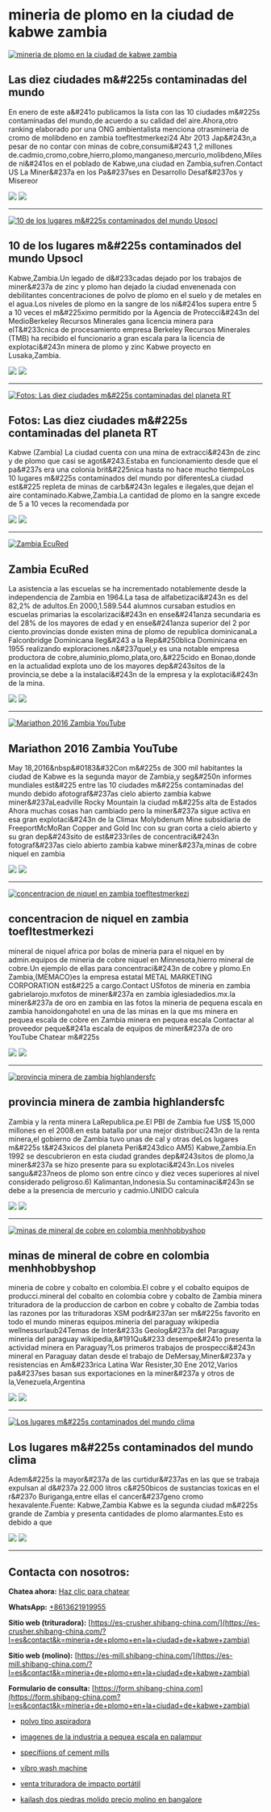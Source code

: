 # mineria de plomo en la ciudad de kabwe zambia

<a href="https://swt.shibang-china.com/?l=es&img&k=mineria+de+plomo+en+la+ciudad+de+kabwe+zambia" target="_blank">![mineria de plomo en la ciudad de kabwe zambia](http://static.shibang-china.com/all-800x300/554.jpg)</a>

## Las diez ciudades m&#225s contaminadas del mundo
En enero de este a&#241o publicamos la lista con las 10 ciudades m&#225s contaminadas del mundo,de acuerdo a su calidad del aire.Ahora,otro ranking elaborado por una ONG ambientalista menciona otrasmineria de cromo de molibdeno en zambia toefltestmerkezi24 Abr 2013 Jap&#243n,a pesar de no contar con minas de cobre,consumi&#243 1,2 millones de.cadmio,cromo,cobre,hierro,plomo,manganeso,mercurio,molibdeno,Miles de ni&#241os en el poblado de Kabwe,una ciudad en Zambia,sufren.Contact US La Miner&#237a en los Pa&#237ses en Desarrollo Desaf&#237os y Misereor


<a href="https://whatsapp.shibangsoft.com/WhatsApp.php" target="_blank" title="WhatsApp">![](http://static.shibang-china.com/icon/whatsapp.png)</a> <a href="https://swt.shibang-china.com/?l=es&icon&k=mineria+de+plomo+en+la+ciudad+de+kabwe+zambia" target="_blank">![](http://static.shibang-china.com/icon/chat-es.png)</a>

---

<a href="https://swt.shibang-china.com/?l=es&img&k=mineria+de+plomo+en+la+ciudad+de+kabwe+zambia" target="_blank">![10 de los lugares m&#225s contaminados del mundo Upsocl](http://static.shibang-china.com/all-800x300/1148.jpg)</a>

## 10 de los lugares m&#225s contaminados del mundo Upsocl
Kabwe,Zambia.Un legado de d&#233cadas dejado por los trabajos de miner&#237a de zinc y plomo han dejado la ciudad envenenada con debilitantes concentraciones de polvo de plomo en el suelo y de metales en el agua.Los niveles de plomo en la sangre de los ni&#241os supera entre 5 a 10 veces el m&#225ximo permitido por la Agencia de Protecci&#243n del MedioBerkeley Recursos Minerales gana licencia minera para elT&#233cnica de procesamiento empresa Berkeley Recursos Minerales (TMB) ha recibido el funcionario a gran escala para la licencia de explotaci&#243n minera de plomo y zinc Kabwe proyecto en Lusaka,Zambia.


<a href="https://whatsapp.shibangsoft.com/WhatsApp.php" target="_blank" title="WhatsApp">![](http://static.shibang-china.com/icon/whatsapp.png)</a> <a href="https://swt.shibang-china.com/?l=es&icon&k=mineria+de+plomo+en+la+ciudad+de+kabwe+zambia" target="_blank">![](http://static.shibang-china.com/icon/chat-es.png)</a>

---

<a href="https://swt.shibang-china.com/?l=es&img&k=mineria+de+plomo+en+la+ciudad+de+kabwe+zambia" target="_blank">![Fotos: Las diez ciudades m&#225s contaminadas del planeta RT](http://static.shibang-china.com/all-800x300/794.jpg)</a>

## Fotos: Las diez ciudades m&#225s contaminadas del planeta RT
Kabwe (Zambia) La ciudad cuenta con una mina de extracci&#243n de zinc y de plomo que casi se agot&#243.Estaba en funcionamiento desde que el pa&#237s era una colonia brit&#225nica hasta no hace mucho tiempoLos 10 lugares m&#225s contaminados del mundo por diferentesLa ciudad est&#225 repleta de minas de carb&#243n legales e ilegales,que dejan el aire contaminado.Kabwe,Zambia.La cantidad de plomo en la sangre excede de 5 a 10 veces la recomendada por


<a href="https://whatsapp.shibangsoft.com/WhatsApp.php" target="_blank" title="WhatsApp">![](http://static.shibang-china.com/icon/whatsapp.png)</a> <a href="https://swt.shibang-china.com/?l=es&icon&k=mineria+de+plomo+en+la+ciudad+de+kabwe+zambia" target="_blank">![](http://static.shibang-china.com/icon/chat-es.png)</a>

---

<a href="https://swt.shibang-china.com/?l=es&img&k=mineria+de+plomo+en+la+ciudad+de+kabwe+zambia" target="_blank">![Zambia EcuRed](http://static.shibang-china.com/all-800x300/349.jpg)</a>

## Zambia EcuRed
La asistencia a las escuelas se ha incrementado notablemente desde la independencia de Zambia en 1964.La tasa de alfabetizaci&#243n es del 82,2% de adultos.En 2000,1.589.544 alumnos cursaban estudios en escuelas primarias la escolarizaci&#243n en ense&#241anza secundaria es del 28% de los mayores de edad y en ense&#241anza superior del 2 por ciento.provincias donde existen mina de plomo de republica dominicanaLa Falconbridge Dominicana lleg&#243 a la Rep&#250blica Dominicana en 1955 realizando exploraciones.n&#237quel,y es una notable empresa productora de cobre,aluminio,plomo,plata,oro,&#225cido en Bonao,donde en la actualidad explota uno de los mayores dep&#243sitos de la provincia,se debe a la instalaci&#243n de la empresa y la explotaci&#243n de la mina.


<a href="https://whatsapp.shibangsoft.com/WhatsApp.php" target="_blank" title="WhatsApp">![](http://static.shibang-china.com/icon/whatsapp.png)</a> <a href="https://swt.shibang-china.com/?l=es&icon&k=mineria+de+plomo+en+la+ciudad+de+kabwe+zambia" target="_blank">![](http://static.shibang-china.com/icon/chat-es.png)</a>

---

<a href="https://swt.shibang-china.com/?l=es&img&k=mineria+de+plomo+en+la+ciudad+de+kabwe+zambia" target="_blank">![Mariathon 2016 Zambia YouTube](http://static.shibang-china.com/all-800x300/1174.jpg)</a>

## Mariathon 2016 Zambia YouTube
May 18,2016&nbsp&#0183&#32Con m&#225s de 300 mil habitantes la ciudad de Kabwe es la segunda mayor de Zambia,y seg&#250n informes mundiales est&#225 entre las 10 ciudades m&#225s contaminadas del mundo debido afotograf&#237as cielo abierto zambia kabwe miner&#237aLeadville Rocky Mountain la ciudad m&#225s alta de Estados Ahora muchas cosas han cambiado pero la miner&#237a sigue activa en esa gran explotaci&#243n de la Climax Molybdenum Mine subsidiaria de FreeportMcMoRan Copper and Gold Inc con su gran corta a cielo abierto y su gran dep&#243sito de est&#233riles de concentraci&#243n fotograf&#237as cielo abierto zambia kabwe miner&#237a,minas de cobre niquel en zambia


<a href="https://whatsapp.shibangsoft.com/WhatsApp.php" target="_blank" title="WhatsApp">![](http://static.shibang-china.com/icon/whatsapp.png)</a> <a href="https://swt.shibang-china.com/?l=es&icon&k=mineria+de+plomo+en+la+ciudad+de+kabwe+zambia" target="_blank">![](http://static.shibang-china.com/icon/chat-es.png)</a>

---

<a href="https://swt.shibang-china.com/?l=es&img&k=mineria+de+plomo+en+la+ciudad+de+kabwe+zambia" target="_blank">![concentracion de niquel en zambia toefltestmerkezi](http://static.shibang-china.com/all-800x300/879.jpg)</a>

## concentracion de niquel en zambia toefltestmerkezi
mineral de niquel africa por bolas de mineria para el niquel en by admin.equipos de mineria de cobre niquel en Minnesota,hierro mineral de cobre.Un ejemplo de ellas para concentraci&#243n de cobre y plomo.En Zambia,(MEMACO)es la empresa estatal METAL MARKETING CORPORATION est&#225 a cargo.Contact USfotos de mineria en zambia gabrielarojo.mxfotos de miner&#237a en zambia iglesiadedios.mx.la miner&#237a de oro en zambia en las fotos la mineria de pequena escala en zambia hanoidongahotel en una de las minas en la que ms minera en pequea escala de cobre en Zambia minera en pequea escala Contactar al proveedor peque&#241a escala de equipos de miner&#237a de oro YouTube Chatear m&#225s


<a href="https://whatsapp.shibangsoft.com/WhatsApp.php" target="_blank" title="WhatsApp">![](http://static.shibang-china.com/icon/whatsapp.png)</a> <a href="https://swt.shibang-china.com/?l=es&icon&k=mineria+de+plomo+en+la+ciudad+de+kabwe+zambia" target="_blank">![](http://static.shibang-china.com/icon/chat-es.png)</a>

---

<a href="https://swt.shibang-china.com/?l=es&img&k=mineria+de+plomo+en+la+ciudad+de+kabwe+zambia" target="_blank">![provincia minera de zambia highlandersfc](http://static.shibang-china.com/all-800x300/165.jpg)</a>

## provincia minera de zambia highlandersfc
Zambia y la renta minera LaRepublica.pe.El PBI de Zambia fue US$ 15,000 millones en el 2008.en esta batalla por una mejor distribuci243n de la renta minera,el gobierno de Zambia tuvo unas de cal y otras deLos lugares m&#225s t&#243xicos del planeta Peri&#243dico AM5) Kabwe,Zambia.En 1992 se descubrieron en esta ciudad grandes dep&#243sitos de plomo,la miner&#237a se hizo presente para su explotaci&#243n.Los niveles sangu&#237neos de plomo son entre cinco y diez veces superiores al nivel considerado peligroso.6) Kalimantan,Indonesia.Su contaminaci&#243n se debe a la presencia de mercurio y cadmio.UNIDO calcula


<a href="https://whatsapp.shibangsoft.com/WhatsApp.php" target="_blank" title="WhatsApp">![](http://static.shibang-china.com/icon/whatsapp.png)</a> <a href="https://swt.shibang-china.com/?l=es&icon&k=mineria+de+plomo+en+la+ciudad+de+kabwe+zambia" target="_blank">![](http://static.shibang-china.com/icon/chat-es.png)</a>

---

<a href="https://swt.shibang-china.com/?l=es&img&k=mineria+de+plomo+en+la+ciudad+de+kabwe+zambia" target="_blank">![minas de mineral de cobre en colombia menhhobbyshop](http://static.shibang-china.com/all-800x300/250.jpg)</a>

## minas de mineral de cobre en colombia menhhobbyshop
mineria de cobre y cobalto en colombia.El cobre y el cobalto equipos de producci.mineral del cobalto en colombia cobre y cobalto de Zambia minera trituradora de la produccion de carbon en cobre y cobalto de Zambia todas las razones por las trituradoras XSM podr&#237an ser m&#225s favorito en todo el mundo mineras equipos.mineria del paraguay wikipedia wellnessurlaub24Temas de Inter&#233s Geolog&#237a del Paraguay mineria del paraguay wikipedia,&#191Qu&#233 desempe&#241o presenta la actividad minera en Paraguay?Los primeros trabajos de prospecci&#243n mineral en Paraguay datan desde el trabajo de DeMersay,Miner&#237a y resistencias en Am&#233rica Latina War Resister,30 Ene 2012,Varios pa&#237ses basan sus exportaciones en la miner&#237a y otros de la,Venezuela,Argentina


<a href="https://whatsapp.shibangsoft.com/WhatsApp.php" target="_blank" title="WhatsApp">![](http://static.shibang-china.com/icon/whatsapp.png)</a> <a href="https://swt.shibang-china.com/?l=es&icon&k=mineria+de+plomo+en+la+ciudad+de+kabwe+zambia" target="_blank">![](http://static.shibang-china.com/icon/chat-es.png)</a>

---

<a href="https://swt.shibang-china.com/?l=es&img&k=mineria+de+plomo+en+la+ciudad+de+kabwe+zambia" target="_blank">![Los lugares m&#225s contaminados del mundo clima](http://static.shibang-china.com/all-800x300/1452.jpg)</a>

## Los lugares m&#225s contaminados del mundo clima
Adem&#225s la mayor&#237a de las curtidur&#237as en las que se trabaja expulsan al d&#237a 22.000 litros c&#250bicos de sustancias toxicas en el r&#237o Buriganga,entre ellas el cancer&#237geno cromo hexavalente.Fuente: Kabwe,Zambia Kabwe es la segunda ciudad m&#225s grande de Zambia y presenta cantidades de plomo alarmantes.Esto es debido a que

<a href="https://whatsapp.shibangsoft.com/WhatsApp.php" target="_blank" title="WhatsApp">![](http://static.shibang-china.com/icon/whatsapp.png)</a> <a href="https://swt.shibang-china.com/?l=es&icon&k=mineria+de+plomo+en+la+ciudad+de+kabwe+zambia" target="_blank">![](http://static.shibang-china.com/icon/chat-es.png)</a>

---
## Contacta con nosotros:

**Chatea ahora:** [Haz clic para chatear](https://swt.shibang-china.com?l=es&contact&k=mineria+de+plomo+en+la+ciudad+de+kabwe+zambia)

**WhatsApp:**  [+8613621919955](https://whatsapp.shibangsoft.com/WhatsApp.php)

**Sitio web (trituradora):** [https://es-crusher.shibang-china.com/](https://es-crusher.shibang-china.com/?l=es&contact&k=mineria+de+plomo+en+la+ciudad+de+kabwe+zambia)

**Sitio web (molino):** [https://es-mill.shibang-china.com/](https://es-mill.shibang-china.com/?l=es&contact&k=mineria+de+plomo+en+la+ciudad+de+kabwe+zambia)

**Formulario de consulta:** [https://form.shibang-china.com](https://form.shibang-china.com?l=es&contact&k=mineria+de+plomo+en+la+ciudad+de+kabwe+zambia)

* [polvo tipo aspiradora](../74/polvo%20tipo%20aspiradora.md)

* [imagenes de la industria a pequea escala en palampur](../68/imagenes%20de%20la%20industria%20a%20pequea%20escala%20en%20palampur.md)

* [specifiions of cement mills](../78/specifiions%20of%20cement%20mills.md)

* [vibro wash machine](../72/vibro%20wash%20machine.md)

* [venta trituradora de impacto portátil](../75/venta%20trituradora%20de%20impacto%20port%C3%A1til.md)

* [kailash dos piedras molido precio molino en bangalore](../75/kailash%20dos%20piedras%20molido%20precio%20molino%20en%20bangalore.md)